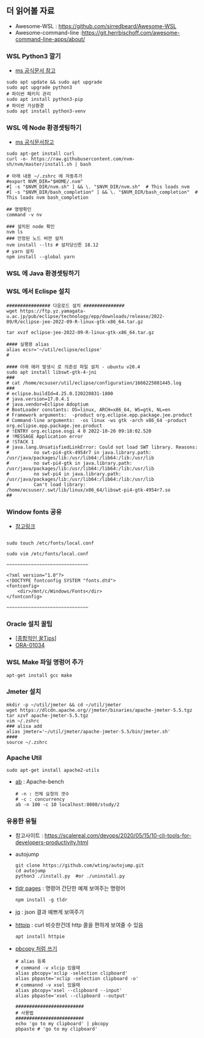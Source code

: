 ## 더 읽어볼 자료

- Awesome-WSL : https://github.com/sirredbeard/Awesome-WSL
- Awesome-command-line :https://git.herrbischoff.com/awesome-command-line-apps/about/



### WSL Python3 깔기
- [ms 공식문서 참고](https://learn.microsoft.com/ko-kr/windows/python/web-frameworks)

```shell
sudo apt update && sudo apt upgrade
sudo apt upgrade python3
# 파이썬 패키지 관리
sudo apt install python3-pip
# 파이썬 가상환경
sudo apt install python3-venv

```


### WSL 에 Node 환경셋팅하기

- [ms 공식문서참고](https://learn.microsoft.com/ko-kr/windows/dev-environment/javascript/nodejs-on-wsl)
  
```shell
sudo apt-get install curl
curl -o- https://raw.githubusercontent.com/nvm-sh/nvm/master/install.sh | bash

# 아래 내용 ~/.zshrc 에 자동추가
#export NVM_DIR="$HOME/.nvm"
#[ -s "$NVM_DIR/nvm.sh" ] && \. "$NVM_DIR/nvm.sh"  # This loads nvm
#[ -s "$NVM_DIR/bash_completion" ] && \. "$NVM_DIR/bash_completion"  # This loads nvm bash_completion

## 명령확인
command -v nv

### 설치된 node 확인
nvm ls
### 안정된 노드 버젼 설치
nvm install --lts # 설치당신튼 18.12
# yarn 설치
npm install --global yarn
```

### WSL 에 Java 환경셋팅하기


### WSL 에서 Eclispe  설치

```shell
################ 다운로드 설치 ###############
wget https://ftp.yz.yamagata-u.ac.jp/pub/eclipse/technology/epp/downloads/release/2022-09/R/eclipse-jee-2022-09-R-linux-gtk-x86_64.tar.gz

tar xvzf eclipse-jee-2022-09-R-linux-gtk-x86_64.tar.gz

#### 실행용 alias
alias ecsr='~/util/eclipse/eclipse'
#

#### 아래 에러 발생시 로 의존성 파일 설치 - ubuntu v20.4
sudo apt install libswt-gtk-4-jni
###
# cat /home/ecsuser/util/eclipse/configuration/1666225081445.log
###
# eclipse.buildId=4.25.0.I20220831-1800
# java.version=17.0.4.1
# java.vendor=Eclipse Adoptium
# BootLoader constants: OS=linux, ARCH=x86_64, WS=gtk, NL=en
# Framework arguments:  -product org.eclipse.epp.package.jee.product
# Command-line arguments:  -os linux -ws gtk -arch x86_64 -product org.eclipse.epp.package.jee.product
# !ENTRY org.eclipse.osgi 4 0 2022-10-20 09:18:02.520
# !MESSAGE Application error
# !STACK 1
# java.lang.UnsatisfiedLinkError: Could not load SWT library. Reasons:
#         no swt-pi4-gtk-4954r7 in java.library.path: /usr/java/packages/lib:/usr/lib64:/lib64:/lib:/usr/lib
#         no swt-pi4-gtk in java.library.path: /usr/java/packages/lib:/usr/lib64:/lib64:/lib:/usr/lib
#         no swt-pi4 in java.library.path: /usr/java/packages/lib:/usr/lib64:/lib64:/lib:/usr/lib
#         Can't load library: /home/ecsuser/.swt/lib/linux/x86_64/libswt-pi4-gtk-4954r7.so
##

```


### Window fonts 공유

- [참고링크](http://pinedance.github.io/blog/2021/02/08/WSL-fonts)
```shell

sudo touch /etc/fonts/local.conf

sudo vim /etc/fonts/local.conf

~~~~~~~~~~~~~~~~~~~~~~~~~~~~~~

<?xml version="1.0"?>
<!DOCTYPE fontconfig SYSTEM "fonts.dtd">
<fontconfig>
    <dir>/mnt/c/Windows/Fonts</dir>
</fontconfig>

~~~~~~~~~~~~~~~~~~~~~~~~~~~~~~
```


### Oracle 설치 꿀팁

- [[종합적인 꿀Tips](https://positivemh.tistory.com/485)]
- [ORA-01034](https://m.blog.naver.com/PostView.naver?isHttpsRedirect=true&blogId=hymne&logNo=221448750630)


### WSL Make 파일 명렁어 추가
```shell
apt-get install gcc make
```

### Jmeter 설치
```shell
mkdir -p ~/util/jmeter && cd ~/util/jmeter
wget https://dlcdn.apache.org//jmeter/binaries/apache-jmeter-5.5.tgz
tar xzvf apache-jmeter-5.5.tgz
vim ~/.zshrc
### alisa add
alias jmeter='~/util/jmeter/apache-jmeter-5.5/bin/jmeter.sh'
####
source ~/.zshrc
```

### Apache Util
```shell
sudo apt-get install apache2-utils
```
- [ab](https://httpd.apache.org/docs/2.4/programs/ab.html) : Apache-bench
  ```shell
  # -n : 전체 요청의 갯수
  # -c : concurrency
  ab -n 100 -c 10 localhost:8080/study/2
  ```

### 유용한 유틸

- 참고사이트 : https://scalereal.com/devops/2020/05/15/10-cli-tools-for-developers-productivity.html

- autojump
  ```shell
  git clone https://github.com/wting/autojump.git
  cd autojump
  python3 ./install.py  #or ./uninstall.py
  ```
- [tldr pages](https://tldr.sh/) : 명령어 간단한 예제 보여주는 명령어
  ```shell
  npm install -g tldr
  ```
- [jq](https://stedolan.github.io/jq/) : json 결과 예쁘게 보여주기
- [httpip](https://httpie.io/) : curl 비슷한건데 http 콜을 편하게 보여줄 수 있음
  ```shell
  apt install httpie 
  ```
- [pbcopy 처럼 쓰기](https://superuser.com/questions/288320/whats-like-osxs-pbcopy-for-linux)
  ```shell
  # alias 등록
  # command -v xlcip 있을때
  alias pbcopy='xclip -selection clipboard'
  alias pbpaste='xclip -selection clipboard -o'
  # commannd -v xsel 있을때
  alias pbcopy='xsel --clipboard --input'
  alias pbpaste='xsel --clipboard --output'
  
  #########################
  # 사용법
  #########################
  echo 'go to my clipboard' | pbcopy
  pbpaste # 'go to my clipboard'
  ```  
